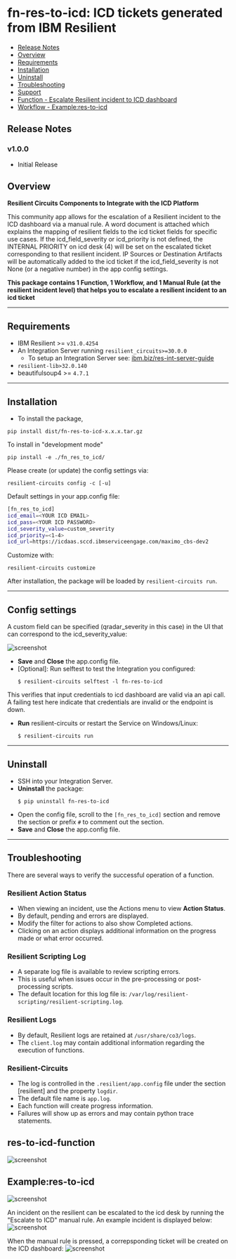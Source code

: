 # fn-res-to-icd: ICD tickets generated from IBM Resilient

- [Release Notes](#release-notes)
- [Overview](#overview)
- [Requirements](#requirements)
- [Installation](#installation)
- [Uninstall](#uninstall)
- [Troubleshooting](#troubleshooting)
- [Support](#support)
- [Function - Escalate Resilient incident to ICD dashboard](#function---res-to-icd-function)
- [Workflow - Example:res-to-icd](#workflow---Example:-res-to-icd)

## Release Notes
<!--
  Specify all changes in this release. Do not remove the release 
  notes of a previous release
-->
### v1.0.0
* Initial Release

## Overview
<!--
  Provide a high-level description of the function itself and its remote software or application.
  The text below is parsed from the "description" and "long_description" attributes in the setup.py file
-->
**Resilient Circuits Components to Integrate with the ICD Platform**

This community app allows for the escalation of a Resilient incident to the ICD dashboard via a manual rule. A word document is attached which explains the mapping of resilient fields to the icd ticket fields for specific use cases. If the icd_field_severity or icd_priority is not defined, the INTERNAL PRIORITY on icd desk (4) will be set on the escalated ticket corresponding to that resilient incident. IP Sources or Destination Artifacts will be automatically added to the icd ticket if the icd_field_severity is not None (or a negative number) in the app config settings.

**This package contains 1 Function, 1 Workflow, and 1 Manual Rule (at the resilient incident level) that helps you to escalate a resilient incident to an icd ticket**

---
## Requirements
<!--
  List any Requirements 
-->
* IBM Resilient >= `v31.0.4254`
* An Integration Server running `resilient_circuits>=30.0.0`
  * To setup an Integration Server see: [ibm.biz/res-int-server-guide](https://ibm.biz/res-int-server-guide)
* `resilient-lib>32.0.140`
* beautifulsoup4 >= `4.7.1`

---
## Installation

* To install the package,

`pip install dist/fn-res-to-icd-x.x.x.tar.gz`

To install in "development mode"

`pip install -e ./fn_res_to_icd/`

Please create (or update) the config settings via:

`resilient-circuits config -c [-u]`

Default settings in your app.config file:

```bash
[fn_res_to_icd]
icd_email=<YOUR ICD EMAIL>
icd_pass=<YOUR ICD PASSWORD>
icd_severity_value=custom_severity
icd_priority=<1-4>
icd_url=https://icdaas.sccd.ibmserviceengage.com/maximo_cbs-dev2
```

Customize with:

`resilient-circuits customize`

After installation, the package will be loaded by `resilient-circuits run`.

---

## Config settings

A custom field can be specified (qradar_severity in this case) in the UI that can correspond to the icd_severity_value:

![screenshot](./screenshots/4.png)

* **Save** and **Close** the app.config file.
* [Optional]: Run selftest to test the Integration you configured:
  ```
  $ resilient-circuits selftest -l fn-res-to-icd 
  ```
This verifies that input credentials to icd dashboard are valid via an api call. A failing test here indicate that credentials are invalid or the endpoint is down.
* **Run** resilient-circuits or restart the Service on Windows/Linux:
  ```
  $ resilient-circuits run
  ```

---
## Uninstall
* SSH into your Integration Server.
* **Uninstall** the package:
  ```
  $ pip uninstall fn-res-to-icd
  ```
* Open the config file, scroll to the `[fn_res_to_icd]` section and remove the section or prefix `#` to comment out the section.
* **Save** and **Close** the app.config file.

---
## Troubleshooting
There are several ways to verify the successful operation of a function.

### Resilient Action Status
* When viewing an incident, use the Actions menu to view **Action Status**.
* By default, pending and errors are displayed.
* Modify the filter for actions to also show Completed actions.
* Clicking on an action displays additional information on the progress made or what error occurred.

### Resilient Scripting Log
* A separate log file is available to review scripting errors.
* This is useful when issues occur in the pre-processing or post-processing scripts.
* The default location for this log file is: `/var/log/resilient-scripting/resilient-scripting.log`.

### Resilient Logs
* By default, Resilient logs are retained at `/usr/share/co3/logs`.
* The `client.log` may contain additional information regarding the execution of functions.

### Resilient-Circuits
* The log is controlled in the `.resilient/app.config` file under the section [resilient] and the property `logdir`.
* The default file name is `app.log`.
* Each function will create progress information.
* Failures will show up as errors and may contain python trace statements.

## res-to-icd-function

![screenshot](./screenshots/1.png)

## Example:res-to-icd

![screenshot](./screenshots/0.png)

An incident on the resilient can be escalated to the icd desk by running the "Escalate to ICD" manual rule. An example incident is displayed below:
![screenshot](./screenshots/2.png)

When the manual rule is pressed, a correpsponding ticket will be created on the ICD dashboard:
![screenshot](./screenshots/3.png)
